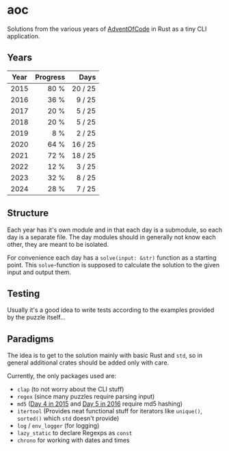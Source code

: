 # aoc

Solutions from the various years of [AdventOfCode](https://adventofcode.com) in Rust as a tiny CLI application.

## Years

| Year | Progress |    Days |
| ---- |---------:|--------:|
| 2015 |     80 % | 20 / 25 |
| 2016 |     36 % |  9 / 25 |
| 2017 |     20 % |  5 / 25 |
| 2018 |     20 % |  5 / 25 |
| 2019 |      8 % |  2 / 25 |
| 2020 |     64 % | 16 / 25 |
| 2021 |     72 % | 18 / 25 |
| 2022 |     12 % |  3 / 25 |
| 2023 |     32 % |  8 / 25 |
| 2024 |     28 % |  7 / 25 |

## Structure

Each year has it's own module and in that each day is a submodule, so each day is a separate file.
The day modules should in generally not know each other, they are meant to be isolated.

For convenience each day has a `solve(input: &str)` function as a starting point.
This `solve`-function is supposed to calculate the solution to the given input and output them.

## Testing

Usually it's a good idea to write tests according to the examples provided by the puzzle itself...

## Paradigms

The idea is to get to the solution mainly with basic Rust and `std`, so in general additional crates should be added only with care.

Currently, the only packages used are:

- `clap` (to not worry about the CLI stuff)
- `regex` (since many puzzles require parsing input)
- `md5` ([Day 4 in 2015](https://github.com/leun4m/aoc/blob/main/src/solutions/year_2015/day_04.rs) and [Day 5 in 2016](https://github.com/leun4m/aoc/blob/main/src/solutions/year_2016/day_05.rs) require md5 hashing)
- `itertool` (Provides neat functional stuff for iterators like `unique()`, `sorted()` which `std` doesn't provide)
- `log` / `env_logger` (for logging)
- `lazy_static` to declare Regexps as `const`
- `chrono` for working with dates and times
